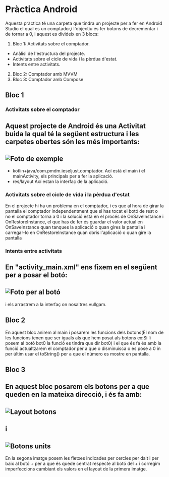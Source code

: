 # Pràctica Android

Aquesta pràctica té una carpeta que tindra un projecte per a fer en Android Studio el qual es un comptador,i l'objectiu és fer botons de decrementar i de tornar a 0, i aquest es divideix en 3 blocs:
1. Bloc 1: Activitats sobre el comptador.
  - Anàlisi de l'estructura del projecte.
  - Activitats sobre el cicle de vida i la pèrdua d'estat.
  - Intents entre activitats.
2. Bloc 2: Comptador amb MVVM
3. Bloc 3: Comptador amb Compose
## Bloc 1 
  ### Activitats sobre el comptador
 
  Aquest projecte de Android és una Activitat buida la qual té la següent estructura i les carpetes obertes són les més importants:
  ---
  ![Foto de exemple](https://github.com/user-attachments/assets/0d53ac47-5088-47ef-ae0b-27f58b7cb4ec)
  ---
  - kotlin+java/com.pmdm.ieseljust.comptador.
      Ací està el main i el mainActivity, els principals per a fer la aplicació.
   - res/layout
       Ací estan la interfaç de la aplicació.
  ### Activitats sobre el cicle de vida i la pèrdua d'estat
  
  En el projecte hi ha un problema en el comptador, i es que al hora de girar la pantalla el comptador independentment que
  si has tocat el botó de rest o no el comptador torna a 0 i la solució està en el procés de OnSaveInstance i OnRestoreInstance,
  el que has de fer és guardar el valor actual en OnSaveInstance quan tanques la aplicació o quan gires la pantalla i carregar-lo en OnRestoreInstance
  quan obris l'aplicació o quan gire la pantalla
  ### Intents entre activitats
  
  En "activity_main.xml" ens fixem en el següent per a posar el botó:
  ---
  ![Foto per al botó](https://github.com/user-attachments/assets/f0b4784a-e8b7-4b5f-8f27-a432cf505c52)  
  ---
  i els arrastrem a la interfaç on nosaltres vullgam.
## Bloc 2
  
   En aquest bloc anirem al main i posarem les funcions dels botons(El nom de les funcions tenen que ser iguals als que hem posat als botons ex:Si li posem al botó bot0 la funció es tindra que dir bot0) 
   i el que és fa és amb la funció actualtzarem el comptador per a que o disminuisca o es pose a 0 in per últim usar el toString() per a que el número es mostre en pantalla.
  ## Bloc 3
  
  En aquest bloc posarem els botons per a que queden en la mateixa direcció, i és fa amb:
  ---
  ![Layout botons](https://github.com/user-attachments/assets/914e4b46-f299-4292-bd8c-9d950e0395f0)
  ---
  i
  ---
  ![Botons units](https://github.com/user-attachments/assets/7ef17b5b-2638-41fd-874c-1e948fd0258d)
  ---
  En la segona imatge posem les fletxes indicades per cercles per dalt i per baix al botó + per a que és quede centrat respecte al botó del +
  i corregim imperfeccions cambiant els valors en el layout de la primera imatge.  
